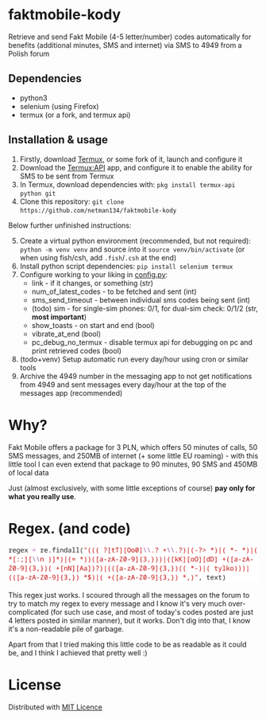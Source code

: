 # faktmobile-kody

Retrieve and send Fakt Mobile (4-5 letter/number) codes automatically for benefits (additional minutes, SMS and internet) via SMS to 4949 from a Polish forum

## Dependencies
* python3
* selenium (using Firefox)
* termux (or a fork, and termux api)

## Installation & usage

1. Firstly, download [Termux](https://github.com/termux/termux-app), or some fork of it, launch and configure it
2. Download the [Termux:API](https://github.com/termux/termux-api) app, and configure it to enable the ability for SMS to be sent from Termux
3. In Termux, download dependencies with: `pkg install termux-api python git`
4. Clone this repository: `git clone https://github.com/netman134/faktmobile-kody`

Below further unfinished instructions:

5. Create a virtual python environment (recommended, but not required): `python -m venv venv` and source into it `source venv/bin/activate` (or when using fish/csh, add `.fish`/`.csh` at the end)
6. Install python script dependencies: `pip install selenium termux`
7. Configure working to your liking in [config.py](config.py):
    * link - if it changes, or something (str)
    * num_of_latest_codes - to be fetched and sent (int)
    * sms_send_timeout - between individual sms codes being sent (int)
    * (todo) sim - for single-sim phones: 0/1, for dual-sim check: 0/1/2 (str, <strong>most important</strong>)
    * show_toasts - on start and end (bool)
    * vibrate_at_end (bool)
    * pc_debug_no_termux - disable termux api for debugging on pc and print retrieved codes (bool)
8. (todo+venv) Setup automatic run every day/hour using cron or similar tools
9. Archive the 4949 number in the messaging app to not get notifications from 4949 and sent messages every day/hour at the top of the messages app (recommended)

# Why?
Fakt Mobile offers a package for 3 PLN, which offers 50 minutes of calls, 50 SMS messages, and 250MB of internet (+ some little EU roaming) - with this little tool I can even extend that package to 90 minutes, 90 SMS and 450MB of local data

Just (almost exclusively, with some little exceptions of course) <strong>pay only for what you really use</strong>.

# Regex. (and code)

![regex](regex.png "Regex")

This regex just works. I scoured through all the messages on the forum to try to match my regex to every message and I know it's very much over-complicated (for such use case, and most of today's codes posted are just 4 letters posted in similar manner), but it works. Don't dig into that, I know it's a non-readable pile of garbage.

Apart from that I tried making this little code to be as readable as it could be, and I think I achieved that pretty well :)

# License

Distributed with [MIT Licence](./LICENSE)
